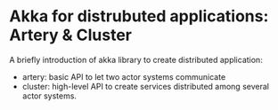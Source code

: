 # Akka for distrubuted applications: Artery & Cluster

A briefly introduction of akka library to create distributed application:
- artery: basic API to let two actor systems communicate
- cluster: high-level API to create services distributed among several actor systems.

